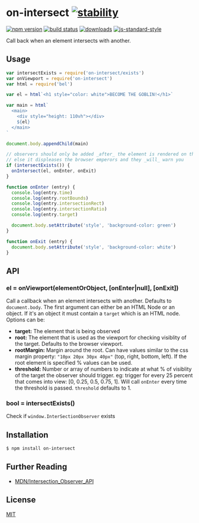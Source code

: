 # on-intersect [![stability][0]][1]
[![npm version][2]][3] [![build status][4]][5]
[![downloads][8]][9] [![js-standard-style][10]][11]

Call back when an element intersects with another.

## Usage
```js
var intersectExists = require('on-intersect/exists')
var onViewport = require('on-intersect')
var html = require('bel')

var el = html`<h1 style="color: white">BECOME THE GOBLIN!</h1>`

var main = html`
  <main>
    <div style="height: 110vh"></div>
    ${el}
  </main>
`

document.body.appendChild(main)

// observers should only be added _after_ the element is rendered on the DOM,
// else it displeases the browser emperors and they _will_ warn you
if (intersectExists()) {
  onIntersect(el, onEnter, onExit)
}

function onEnter (entry) {
  console.log(entry.time)
  console.log(entry.rootBounds)
  console.log(entry.intersectionRect)
  console.log(entry.intersectionRatio)
  console.log(entry.target)

  document.body.setAttribute('style', 'background-color: green')
}

function onExit (entry) {
  document.body.setAttribute('style', 'background-color: white')
}
```

## API
### el = onViewport(elementOrObject, [onEnter|null], [onExit])
Call a callback when an element intersects with another. Defaults to
`document.body`. The first argument can either be an HTML Node or an object. If
it's an object it must contain a `target` which is an HTML node. Options can be:
- __target:__ The element that is being observed
- __root:__ The element that is used as the viewport for checking visiblity of
  the target. Defaults to the browser viewport.
- __rootMargin:__ Margin around the root. Can have values similar to the css
  margin property: `"10px 20px 30px 40px"` (top, right, bottom, left). If the
  root element is specified % values can be used.
- __threshold:__ Number or array of numbers to indicate at what % of visiblity
  of the target the observer should trigger. eg: trigger for every 25 percent
  that comes into view: [0, 0.25, 0.5, 0.75, 1]. Will call `onEnter` every time
  the threshold is passed. `threshold` defaults to 1.

### bool = intersectExists()
Check if `window.InterSectionObserver` exists

## Installation
```sh
$ npm install on-intersect
```

## Further Reading
- [MDN/Intersection_Observer_API](https://developer.mozilla.org/en-US/docs/Web/API/Intersection_Observer_API)

## License
[MIT](https://tldrlegal.com/license/mit-license)

[0]: https://img.shields.io/badge/stability-experimental-orange.svg?style=flat-square
[1]: https://nodejs.org/api/documentation.html#documentation_stability_index
[2]: https://img.shields.io/npm/v/on-intersect.svg?style=flat-square
[3]: https://npmjs.org/package/on-intersect
[4]: https://img.shields.io/travis/yoshuawuyts/on-intersect/master.svg?style=flat-square
[5]: https://travis-ci.org/yoshuawuyts/on-intersect
[6]: https://img.shields.io/codecov/c/github/yoshuawuyts/on-intersect/master.svg?style=flat-square
[7]: https://codecov.io/github/yoshuawuyts/on-intersect
[8]: http://img.shields.io/npm/dm/on-intersect.svg?style=flat-square
[9]: https://npmjs.org/package/on-intersect
[10]: https://img.shields.io/badge/code%20style-standard-brightgreen.svg?style=flat-square
[11]: https://github.com/feross/standard
